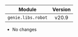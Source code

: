| Module                  | Version       |
| ------------------------|:-------------:|
| ``genie.libs.robot``    |     v20.9     |

* No changes
